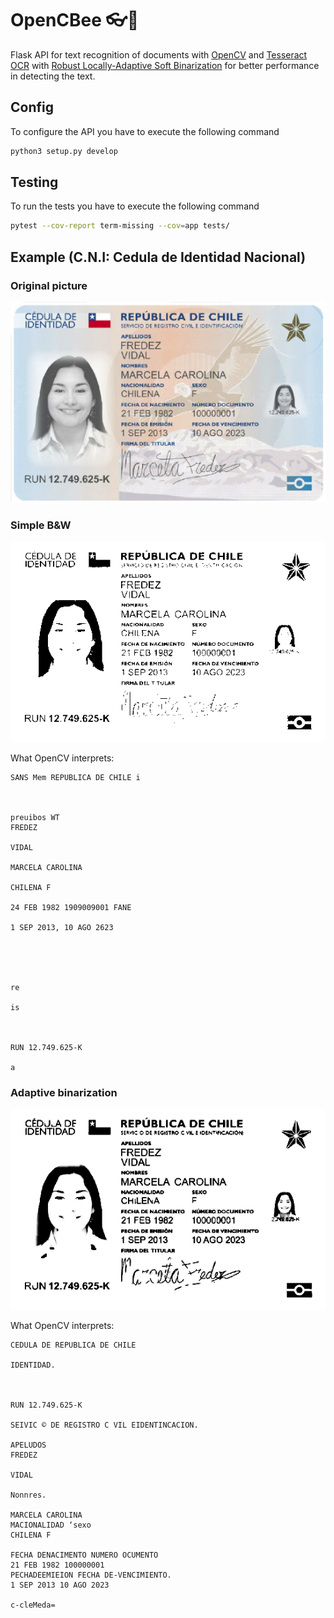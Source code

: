 # OpenCBee 👓🐝

Flask API for text recognition of documents with [OpenCV](https://opencv.org/) and [Tesseract OCR](https://github.com/tesseract-ocr/tesseract) with [Robust Locally-Adaptive Soft Binarization](https://stackoverflow.com/a/57103789) for better performance in detecting the text.

## Config

To configure the API you have to execute the following command
```sh
python3 setup.py develop
```

## Testing

To run the tests you have to execute the following command
```sh
pytest --cov-report term-missing --cov=app tests/
```

## Example (C.N.I: Cedula de Identidad Nacional)

### Original picture

![original picture](img/org.jpg)

### Simple B&W

![black and white](img/b&n.png)

What OpenCV interprets:
```
SANS Mem REPUBLICA DE CHILE i

   

preuibos WT
FREDEZ

VIDAL

MARCELA CAROLINA

CHILENA F

24 FEB 1982 1909009001 FANE

1 SEP 2013, 10 AGO 2623

 

   

re

is

 

RUN 12.749.625-K

a
```

### Adaptive binarization

![black and white](img/proc.png)

What OpenCV interprets:
```
CEDULA DE REPUBLICA DE CHILE

IDENTIDAD.

 

RUN 12.749.625-K

SEIVIC © DE REGISTRO C VIL EIDENTINCACION.

APELUDOS
FREDEZ

VIDAL

Nonnres.

MARCELA CAROLINA
MACIONALIDAD ‘sexo
CHILENA F

FECHA DENACIMENTO NUMERO OCUMENTO
21 FEB 1982 100000001
PECHADEEMIEION FECHA DE-VENCIMIENTO.
1 SEP 2013 10 AGO 2023

c-cleMeda=
```